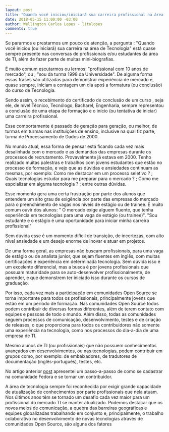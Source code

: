 ```yaml
---
layout: post
title: "Quando você iniciou/iniciará sua carreira profissional na área de Tecnologia ?"
date: 2018-05-15 11:00:00 -03:00
author: Wellington Carlos Lopes - litolopes
comments: true
---
```


Se pararmos e prestarmos um pouco de atenção, a pergunta : "Quando você iniciou (ou iniciará) sua carreira na área de Tecnologia" está quase sempre presente nas conversas de profissionais e/ou estudantes da área de TI, além de fazer parte de muitas mini-biografias.

É muito comum escutarmos ou lermos: "profissional com 10 anos de mercado", ou , "sou da turma 1998 da Universidade". De alguma forma essas frases são utilizadas para demonstrar experiência de mercado e, quase sempre, iniciam a contagem um dia apoś a formatura (ou conclusão) do curso de Tecnologia. 

Sendo assim, o recebimento do certificado de conclusão de um curso , seja ele, de nível Técnico, Tecnólogo, Bacharel, Engenharia, sempre representou a conclusão de uma etapa de formação e o início (ou tentativa de iniciar) uma carreira profissional.

Esse comportamente é passado de geração para geração, ou melhor, de turmas em turmas nas instituições de ensino, inclusive na qual fiz parte, turma de Processamento de Dados de 2000. 

No mundo atual, essa forma de pensar está ficando cada vez mais desalinhada com o mercado e as demandas das empresas durante os processos de recrutamento. Provavelmente já estava em 2000.
Tenho realizado muitas palestras e trabalhos com jovens estudantes que estão no processo de formação, e vejo que as dúvidas e ansiedades continuam as mesmas, por exemplo: Como me destacar em um processo seletivo ? ; Quais tecnologias estudar para me preparar para o mercado ? ; Como me espcializar em alguma tecnologia ? ; entre outras dúvidas.

Esse momento gera uma certa frustração por parte dos alunos que entendem um alto grau de exigência por parte das empresas do mercado para o preenchimento de vagas nos níveis de estágio ou de trainee.
É muito comum ouvir dos alunos: " O mercado exige alguem fluente, que tenha experiência em tecnologias para uma vaga de estágio (ou trainee)".
"Sou estudante e o estágio é uma oportunidade para iniciar minha carreira profissional"

Sem dúvida esse é um momento difícil de transição, de incertezas, com alto nível ansiedade e um desejo enorme de inovar e atuar em projetos. 

De uma forma geral, as empresas não buscam profissionais, para uma vaga de estágio ou de analista junior, que sejam fluentes em inglês, com muitas certificações e experiência em determinada tecnologia. Sem dúvida isso é um excelente diferencial, mas a busca é por jovens profissionais que possuam maturidade para se auto-desenvolver profissionalmente, de aprender, e que demonstrem ter iniciado isso durante os cursos de graduação. 

Por isso, cada vez mais a participação em comunidades Open Source se torna importante para todos os profissionais, principalmente jovens que estão em um período de formação. Nas comunidades Open Source todos podem contribuir de diversas formas diferentes, além de terem contato com equipes e pessoas de todo o mundo. 
Além disso, todas as comunidades seguem processos de comunicação, desenvolvimento, testes e de criação de releases, o que proporciona para todos os contribuidores não somente uma experiência na tecnologia, como nos processos do dia-a-dia de uma empresa de TI. 

Mesmo alunos de TI (ou profissionais) que não possuem conhecimentos avançados em desenvolvimentos, ou nas tecnologias, podem contribuir em grupos como, por exemplo: de embaixadores, de tradutores de documentação (inglês-português), testes, etc. 

No artigo anterior [post][post1-ton] apresentei um passo-a-passo de como se cadastrar na comunidade Fedora e se tornar um contribuidor.

 




A área de tecnologia sempre foi reconhecida por exigir grande capacidade de atualização de conhecimentos por parte profissionais que nela atuam. Nos últimos anos têm se tornado um desafio cada vez maior para um profissional do mercado TI se manter atualizado. Podemos destacar que os novos meios de comunicação, a quebra das barreiras geográficas e equipes globalizadas trabalhando em conjunto e, principalmente, o trabalho colaborativo no desenvolvimento de novas tecnologias através de comunidades Open Source, são alguns dos fatores 


[post1-ton]:https://litolopes.github.io/2018/02/contribuindo-com-o-projeto-fedora 
[fedora-project]: https://fedoraproject.org/wiki/Fedora_Project_Wiki
[wiki-fedora-wellington]: https://fedoraproject.org/wiki/User:Wlopes
[o-futuro-sao-pessoas]: https://canaltech.com.br/mercado/o-futuro-da-tecnologia-sao-as-pessoas/
